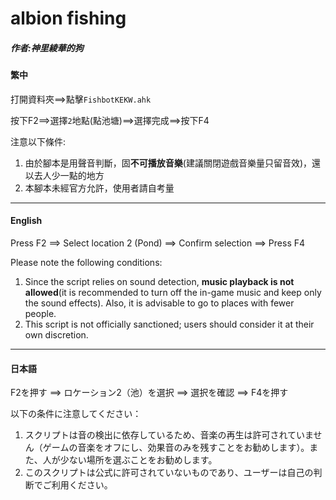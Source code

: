 # albion fishing 

##### 作者:神里綾華的狗

#### 繁中
打開資料夾==>點擊`FishbotKEKW.ahk`  


按下F2==>選擇`2`地點(點池塘)==>選擇完成==>按下F4


注意以下條件:

1. 由於腳本是用聲音判斷，固**不可播放音樂**(建議關閉遊戲音樂量只留音效)，還以去人少一點的地方
2. 本腳本未經官方允許，使用者請自考量
***
#### English
Press F2 ==> Select location 2 (Pond) ==> Confirm selection ==> Press F4

Please note the following conditions:

1. Since the script relies on sound detection, **music playback is not allowed**(it is recommended to turn off the in-game music and keep only the sound effects). Also, it is advisable to go to places with fewer people.
2. This script is not officially sanctioned; users should consider it at their own discretion.
***

#### 日本語
F2を押す ==> ロケーション2（池）を選択 ==> 選択を確認 ==> F4を押す

以下の条件に注意してください：

1. スクリプトは音の検出に依存しているため、音楽の再生は許可されていません（ゲームの音楽をオフにし、効果音のみを残すことをお勧めします）。また、人が少ない場所を選ぶことをお勧めします。
2. このスクリプトは公式に許可されていないものであり、ユーザーは自己の判断でご利用ください。
